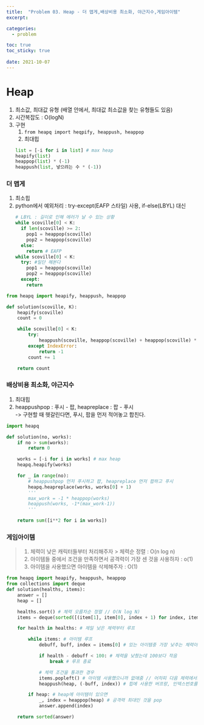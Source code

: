 ```yaml
---
title:  "Problem 03. Heap - 더 맵게,배상비용 최소화, 야근지수,게임아이템"
excerpt:

categories:
  - problem

toc: true
toc_sticky: true
 
date: 2021-10-07
---
```


# Heap

1.  최소값, 최대값 유형 (배열 안에서, 최대값 최소값을 찾는 유형들도 있음)
2.  시간복잡도 : O(logN)
3.  구현  
    1) `from heapq import heqpify, heappush, heappop`  
    2) 최대힙
    ```python
    list = [-i for i in list] # max heap
    heapify(list)
    heappop(list) * (-1)
    heappush(list, 넣으려는 수 * (-1))
    ```


### 더 맵게

1.  최소힙
2.  python에서 예외처리 : try-except(EAFP 스타일) 사용, if-else(LBYL) 대신
    ```python
    # LBYL : 길이로 인해 에러가 날 수 있는 상황
    while scoville[0] < K:
      if len(scoville) >= 2:
        pop1 = heappop(scoville)
        pop2 = heappop(scoville)
      else:
        return # EAFP
    while scoville[0] < K:
      try: #일단 해본다
        pop1 = heappop(scoville)
        pop2 = heappop(scoville) 
      except:
        return
    ```

```python
from heapq import heapify, heappush, heappop

def solution(scoville, K):
    heapify(scoville)
    count = 0

    while scoville[0] < K:
        try:
            heappush(scoville, heappop(scoville) + heappop(scoville) * 2)
        except IndexError:
            return -1
        count += 1

    return count
```

### 배상비용 최소화, 야근지수

1.  최대힙
2.  heappushpop : 푸시 - 팝, heapreplace : 팝 - 푸시  
    \-> 구현할 때 헷갈린다면, 푸시, 팝을 먼저 적어놓고 합친다.

```python
import heapq

def solution(no, works):
    if no > sum(works):
        return 0

    works = [-i for i in works] # max heap
    heapq.heapify(works) 

    for _ in range(no):
        # heappushpop 먼저 푸시하고 팝, heapreplace 먼저 팝하고 푸시
        heapq.heapreplace(works, works[0] + 1)
        '''
        max_work = -1 * heappop(works)
        heappush(works, -1*(max_work-1))
        '''

    return sum([i**2 for i in works])
```

### 게임아이템

> 1.  체력이 낮은 캐릭터들부터 처리해주자 > 체력순 정렬 : O(n log n)
> 2.  아이템들 중에서 조건을 만족하면서 공격력이 가장 센 것을 사용하자 : o(1)
> 3.  아이템을 사용했으면 아이템을 삭제해주자 : O(1)

```python
from heapq import heapify, heappush, heappop
from collections import deque
def solution(healths, items):
    answer = []
    heap = []

    healths.sort() # 체력 오름차순 정렬 // O(N log N)
    items = deque(sorted([(item[1], item[0], index + 1) for index, item in enumerate(items)])) # 낮추는 체력, 높이는 공격치, 인덱스 // enumerate, list comprehension

    for health in healths: # 제일 낮은 체력부터 루프

        while items: # 아이템 루프    
            debuff, buff, index = items[0] # 있는 아이템중 가장 낮추는 체력이 낮은 아이템

            if health - debuff < 100: # 체력을 낮췄는데 100보다 작음
                break # 루프 종료

            # 체력 조건을 통과한 경우
            items.popleft() # 아이템 사용했으니까 없애줌 // 어차피 다음 체력에서는 무조건 가능하고, 만약 지금 당장 item을 안쓰더라도 heap에 있기 때문에 다음에 아이템을 사용할 수 있다.
            heappush(heap, (-buff, index)) # 힙에 사용한 버프랑, 인덱스번호를 max heap 기준으로 넣어줌, 여러가지 item이 들어가면 공격력이 강한 순으로 정렬됨 // O(log N)

        if heap: # heap에 아이템이 있으면
            _, index = heappop(heap) # 공격력 최대인 것을 pop
            answer.append(index)

    return sorted(answer)
```